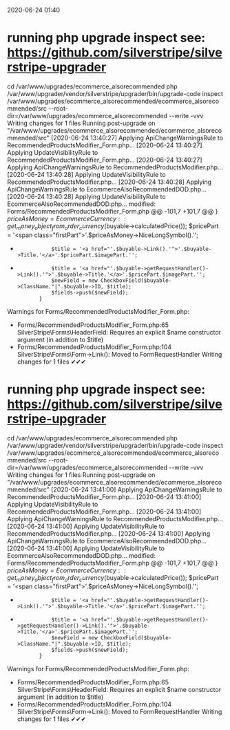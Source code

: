 2020-06-24 01:40

# running php upgrade inspect see: https://github.com/silverstripe/silverstripe-upgrader
cd /var/www/upgrades/ecommerce_alsorecommended
php /var/www/upgrader/vendor/silverstripe/upgrader/bin/upgrade-code inspect /var/www/upgrades/ecommerce_alsorecommended/ecommerce_alsorecommended/src  --root-dir=/var/www/upgrades/ecommerce_alsorecommended --write -vvv
Writing changes for 1 files
Running post-upgrade on "/var/www/upgrades/ecommerce_alsorecommended/ecommerce_alsorecommended/src"
[2020-06-24 13:40:27] Applying ApiChangeWarningsRule to RecommendedProductsModifier_Form.php...
[2020-06-24 13:40:27] Applying UpdateVisibilityRule to RecommendedProductsModifier_Form.php...
[2020-06-24 13:40:27] Applying ApiChangeWarningsRule to RecommendedProductsModifier.php...
[2020-06-24 13:40:28] Applying UpdateVisibilityRule to RecommendedProductsModifier.php...
[2020-06-24 13:40:28] Applying ApiChangeWarningsRule to EcommerceAlsoRecommendedDOD.php...
[2020-06-24 13:40:28] Applying UpdateVisibilityRule to EcommerceAlsoRecommendedDOD.php...
modified:	Forms/RecommendedProductsModifier_Form.php
@@ -101,7 +101,7 @@
                 }
                 $priceAsMoney = EcommerceCurrency::get_money_object_from_order_currency($buyable->calculatedPrice());
                 $pricePart = '<span class="firstPart">'.$priceAsMoney->NiceLongSymbol().'</span>';
-                $title = '<a href="'.$buyable->Link().'">'.$buyable->Title.'</a>'.$pricePart.$imagePart.'';
+                $title = '<a href="'.$buyable->getRequestHandler()->Link().'">'.$buyable->Title.'</a>'.$pricePart.$imagePart.'';
                 $newField = new CheckboxField($buyable->ClassName."|".$buyable->ID, $title);
                 $fields->push($newField);
             }

Warnings for Forms/RecommendedProductsModifier_Form.php:
 - Forms/RecommendedProductsModifier_Form.php:65 SilverStripe\Forms\HeaderField: Requires an explicit $name constructor argument (in addition to $title)
 - Forms/RecommendedProductsModifier_Form.php:104 SilverStripe\Forms\Form->Link(): Moved to FormRequestHandler
Writing changes for 1 files
✔✔✔
# running php upgrade inspect see: https://github.com/silverstripe/silverstripe-upgrader
cd /var/www/upgrades/ecommerce_alsorecommended
php /var/www/upgrader/vendor/silverstripe/upgrader/bin/upgrade-code inspect /var/www/upgrades/ecommerce_alsorecommended/ecommerce_alsorecommended/src  --root-dir=/var/www/upgrades/ecommerce_alsorecommended --write -vvv
Writing changes for 1 files
Running post-upgrade on "/var/www/upgrades/ecommerce_alsorecommended/ecommerce_alsorecommended/src"
[2020-06-24 13:41:00] Applying ApiChangeWarningsRule to RecommendedProductsModifier_Form.php...
[2020-06-24 13:41:00] Applying UpdateVisibilityRule to RecommendedProductsModifier_Form.php...
[2020-06-24 13:41:00] Applying ApiChangeWarningsRule to RecommendedProductsModifier.php...
[2020-06-24 13:41:00] Applying UpdateVisibilityRule to RecommendedProductsModifier.php...
[2020-06-24 13:41:00] Applying ApiChangeWarningsRule to EcommerceAlsoRecommendedDOD.php...
[2020-06-24 13:41:00] Applying UpdateVisibilityRule to EcommerceAlsoRecommendedDOD.php...
modified:	Forms/RecommendedProductsModifier_Form.php
@@ -101,7 +101,7 @@
                 }
                 $priceAsMoney = EcommerceCurrency::get_money_object_from_order_currency($buyable->calculatedPrice());
                 $pricePart = '<span class="firstPart">'.$priceAsMoney->NiceLongSymbol().'</span>';
-                $title = '<a href="'.$buyable->getRequestHandler()->Link().'">'.$buyable->Title.'</a>'.$pricePart.$imagePart.'';
+                $title = '<a href="'.$buyable->getRequestHandler()->getRequestHandler()->Link().'">'.$buyable->Title.'</a>'.$pricePart.$imagePart.'';
                 $newField = new CheckboxField($buyable->ClassName."|".$buyable->ID, $title);
                 $fields->push($newField);
             }

Warnings for Forms/RecommendedProductsModifier_Form.php:
 - Forms/RecommendedProductsModifier_Form.php:65 SilverStripe\Forms\HeaderField: Requires an explicit $name constructor argument (in addition to $title)
 - Forms/RecommendedProductsModifier_Form.php:104 SilverStripe\Forms\Form->Link(): Moved to FormRequestHandler
Writing changes for 1 files
✔✔✔